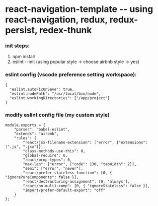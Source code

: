 # react-navigation-template -- using react-navigation, redux, redux-persist, redex-thunk

### init steps:
1. npm install
2. eslint --init (using popular style -> choose airbnb style -> yes)

### eslint config (vscode preference setting workspace):

```
{
  "eslint.autoFixOnSave": true,
  "eslint.nodePath": "/usr/local/bin/node",
  "eslint.workingDirectories": ["/app/project"]
}
```

### modify eslint config file (my custom style)

```
module.exports = {
    "parser": "babel-eslint",
    "extends": "airbnb",
    "rules": {
        "react/jsx-filename-extension": ["error", {"extensions": [".js", ".jsx"]}],
        "class-methods-use-this": 0,
        "global-require": 0,
        "react/prop-types": 0,
        "max-len": ["error", {"code": 130, "tabWidth": 2}],
        "semi": ["error", "never"],
        "react/prefer-stateless-function": [0, { "ignorePureComponents": false }],
        "react/destructuring-assignment": [0, 'always'],
        "react/no-multi-comp": [0, { "ignoreStateless": false }],
        "import/prefer-default-export": "off"
    }
};
```